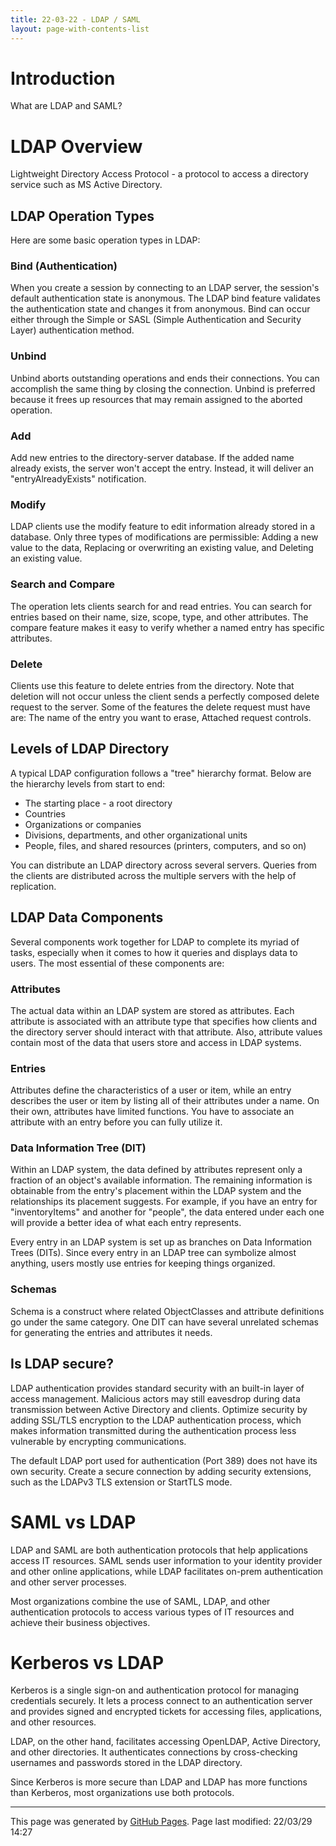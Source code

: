 ```yaml
---
title: 22-03-22 - LDAP / SAML
layout: page-with-contents-list
---
```


# Introduction

What are LDAP and SAML?

# LDAP Overview

Lightweight Directory Access Protocol - a protocol to access a directory service such as MS Active Directory.

## LDAP Operation Types

Here are some basic operation types in LDAP:

### Bind (Authentication)

When you create a session by connecting to an LDAP server, the session's default authentication state is anonymous. The LDAP bind feature validates the authentication state and changes it from anonymous. Bind can occur either through the Simple or SASL (Simple Authentication and Security Layer) authentication method.

### Unbind

Unbind aborts outstanding operations and ends their connections. You can accomplish the same thing by closing the connection.  Unbind is preferred because it frees up resources that may remain assigned to the aborted operation.

### Add

Add new entries to the directory-server database. If the added name already exists, the server won't accept the entry. Instead, it will deliver an "entryAlreadyExists" notification.

### Modify

LDAP clients use the modify feature to edit information already stored in a database. Only three types of modifications are permissible: Adding a new value to the data, Replacing or overwriting an existing value, and Deleting an existing value.

### Search and Compare

The operation lets clients search for and read entries. You can search for entries based on their name, size, scope, type, and other attributes. The compare feature makes it easy to verify whether a named entry has specific attributes.

### Delete

Clients use this feature to delete entries from the directory. Note that deletion will not occur unless the client sends a perfectly composed delete request to the server. Some of the features the delete request must have are: The name of the entry you want to erase, Attached request controls.

## Levels of LDAP Directory

A typical LDAP configuration follows a "tree" hierarchy format. Below are the hierarchy levels from start to end:

- The starting place - a root directory
- Countries
- Organizations or companies
- Divisions, departments, and other organizational units
- People, files, and shared resources (printers, computers, and so on)

You can distribute an LDAP directory across several servers. Queries from the clients are distributed across the multiple servers with the help of replication. 

## LDAP Data Components

Several components work together for LDAP to complete its myriad of tasks, especially when it comes to how it queries and displays data to users. The most essential of these components are:

### Attributes

The actual data within an LDAP system are stored as attributes. Each attribute is associated with an attribute type that specifies how clients and the directory server should interact with that attribute. Also, attribute values contain most of the data that users store and access in LDAP systems.

### Entries

Attributes define the characteristics of a user or item, while an entry describes the user or item by listing all of their attributes under a name. On their own, attributes have limited functions. You have to associate an attribute with an entry before you can fully utilize it.

### Data Information Tree (DIT)

Within an LDAP system, the data defined by attributes represent only a fraction of an object's available information. The remaining information is obtainable from the entry's placement within the LDAP system and the relationships its placement suggests. For example, if you have an entry for "inventoryItems" and another for "people", the data entered under each one will provide a better idea of what each entry represents.

Every entry in an LDAP system is set up as branches on Data Information Trees (DITs). Since every entry in an LDAP tree can symbolize almost anything, users mostly use entries for keeping things organized.

### Schemas

Schema is a construct where related ObjectClasses and attribute definitions go under the same category. One DIT can have several unrelated schemas for generating the entries and attributes it needs.

## Is LDAP secure?

LDAP authentication provides standard security with an built-in layer of access management. Malicious actors may still eavesdrop during data transmission between Active Directory and clients. Optimize security by adding SSL/TLS encryption to the LDAP authentication process, which makes information transmitted during the authentication process less vulnerable by encrypting communications.

The default LDAP port used for authentication (Port 389) does not have its own security. Create a secure connection by adding security extensions, such as the LDAPv3 TLS extension or StartTLS mode.

# SAML vs LDAP

LDAP and SAML are both authentication protocols that help applications access IT resources. SAML sends user information to your identity provider and other online applications, while LDAP facilitates on-prem authentication and other server processes.

Most organizations combine the use of SAML, LDAP, and other authentication protocols to access various types of IT resources and achieve their business objectives.

# Kerberos vs LDAP

Kerberos is a single sign-on and authentication protocol for managing credentials securely. It lets a process connect to an authentication server and provides signed and encrypted tickets for accessing files, applications, and other resources.

LDAP, on the other hand, facilitates accessing OpenLDAP, Active Directory, and other directories. It authenticates connections by cross-checking usernames and passwords stored in the LDAP directory. 

Since Kerberos is more secure than LDAP and LDAP has more functions than Kerberos, most organizations use both protocols.


<hr>
<p class="pagedate">This page was generated by <a href=".">GitHub Pages</a>.  Page last modified: 22/03/29 14:27</p>
